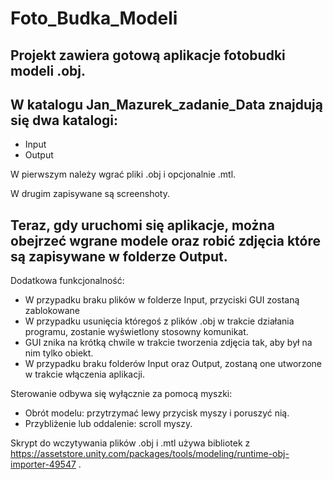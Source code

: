 # Foto_Budka_Modeli

## Projekt zawiera gotową aplikacje fotobudki modeli .obj.
## W katalogu Jan_Mazurek_zadanie_Data znajdują się dwa katalogi:
- Input
- Output

W pierwszym należy wgrać pliki .obj i opcjonalnie .mtl.

W drugim zapisywane są screenshoty.
## Teraz, gdy uruchomi się aplikacje, można obejrzeć wgrane modele oraz robić zdjęcia które są zapisywane w folderze Output.


Dodatkowa funkcjonalność:
- W przypadku braku plików w folderze Input, przyciski GUI zostaną zablokowane
- W przypadku usunięcia któregoś z plików .obj w trakcie działania programu, zostanie wyświetlony stosowny komunikat.
- GUI znika na krótką chwile w trakcie tworzenia zdjęcia tak, aby był na nim tylko obiekt.
- W przypadku braku folderów Input oraz Output, zostaną one utworzone w trakcie włączenia aplikacji.

Sterowanie odbywa się wyłącznie za pomocą myszki:
- Obrót modelu: przytrzymać lewy przycisk myszy i poruszyć nią.
- Przybliżenie lub oddalenie: scroll myszy.

Skrypt do wczytywania plików .obj i .mtl używa bibliotek z https://assetstore.unity.com/packages/tools/modeling/runtime-obj-importer-49547 .

